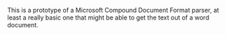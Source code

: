 This is a prototype of a Microsoft Compound Document Format parser, at least a really basic one that might be able to get the text out of a word document.
